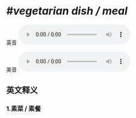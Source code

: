 # ***\#vegetarian dish / meal*** 
英音
<audio src="./media/vegetarian dish   meal1_AAC.aac" controls="controls"></audio>

美音
<audio src="./media/vegetarian dish   meal2_AAC.aac" controls="controls"></audio>



  

英文释义
---
### 1.**素菜 / 素餐**  


